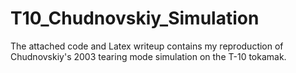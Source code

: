 # T10_Chudnovskiy_Simulation
The attached code and Latex writeup contains my reproduction of Chudnovskiy's 2003 tearing mode simulation on the T-10 tokamak. 
